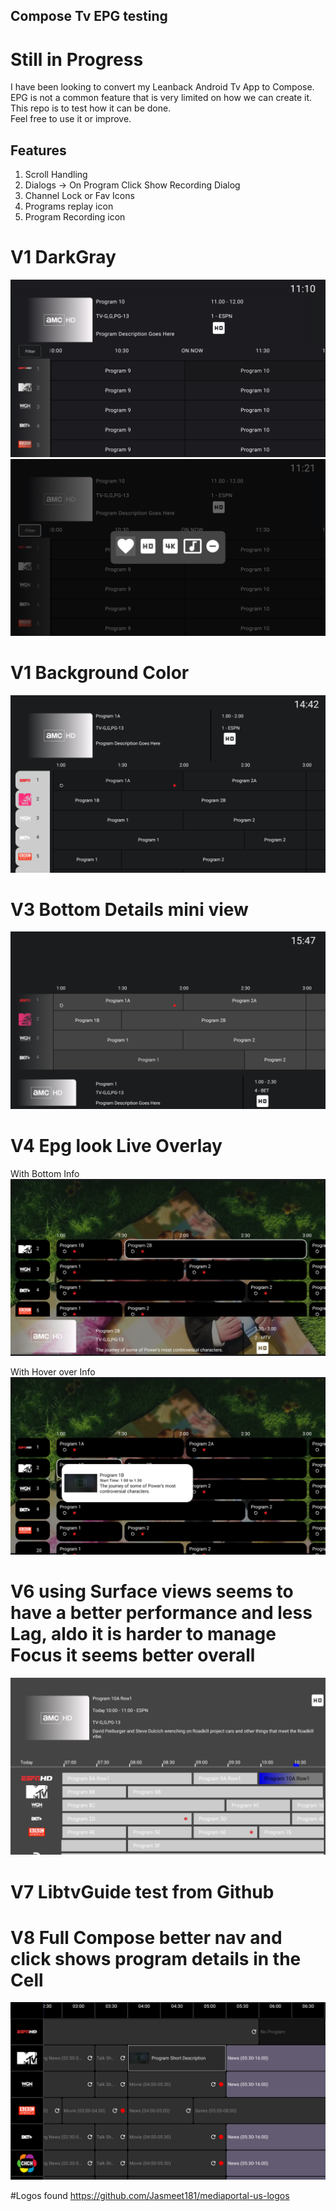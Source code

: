## Compose Tv EPG testing
# Still in Progress

I have been looking to convert my Leanback Android Tv App to Compose.\
EPG is not a common feature that is very limited on how we can create it.\
This repo is to test how it can be done.\
Feel free to use it or improve.


## Features
1. Scroll Handling
2. Dialogs -> On Program Click Show Recording Dialog
3. Channel Lock or Fav Icons
4. Programs replay icon
5. Program Recording icon
  
# V1 DarkGray

![screenshot](v1_filter_ui_changes.png)
![screenshot](v1_filter_dialog.png)

# V1 Background Color

![screenshot](first_look.png)

# V3 Bottom Details mini view

![screenshot](first_look_v2_style.png)

# V4 Epg look Live Overlay
With Bottom Info
![screenshot](Screenshot_2v5_bottom.png)

With Hover over Info
![screenshot](Screenshot_2v5_pop.png)

# V6 using Surface views seems to have a better performance and less Lag, aldo it is harder to manage Focus it seems better overall
![screenshot](Screenshot_v6.png)

# V7 LibtvGuide test from Github

# V8 Full Compose better nav and click shows program details in the Cell
![screenshot](Screenshot_v8.png)

#Logos found https://github.com/Jasmeet181/mediaportal-us-logos
